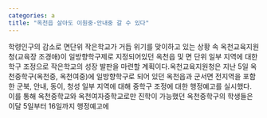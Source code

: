 ```yaml
---
categories: a
title: "옥천읍 살아도 이원중·안내중 갈 수 있다"
---
```

학령인구의 감소로 면단위 작은학교가 거듭 위기를 맞이하고 있는 상황 속 옥천교육지원청(교육장 조경애)이 일방향학구제로 지정되어있던 옥천읍 및 면 단위 일부 지역에 대한 학구 조정으로 작은학교의 성장 발판을 마련할 계획이다.옥천교육지원청은 지난 5일 옥천중학구(옥천중, 옥천여중)에 일방향학구로 되어 있던 옥천읍과 군서면 전지역을 포함한 군북, 안내, 동이, 청성 일부 지역에 대해 중학구 조정에 대한 행정예고를 실시했다. 이를 통해 옥천중학교와 옥천여자중학교로만 진학이 가능했던 옥천중학구의 학생들은 이달 5일부터 16일까지 행정예고에